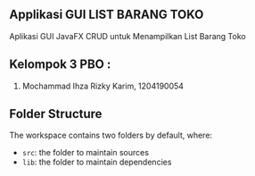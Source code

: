 ## Applikasi GUI LIST BARANG TOKO

Aplikasi GUI JavaFX CRUD untuk Menampilkan List Barang Toko

## Kelompok 3 PBO :

1. Mochammad Ihza Rizky Karim, 1204190054

## Folder Structure

The workspace contains two folders by default, where:

- `src`: the folder to maintain sources
- `lib`: the folder to maintain dependencies

